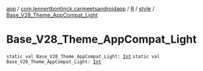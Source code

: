 [app](../../../index.md) / [com.lennertbontinck.carmeetsandroidapp](../../index.md) / [R](../index.md) / [style](index.md) / [Base_V28_Theme_AppCompat_Light](./-base_-v28_-theme_-app-compat_-light.md)

# Base_V28_Theme_AppCompat_Light

`static val Base_V28_Theme_AppCompat_Light: `[`Int`](https://kotlinlang.org/api/latest/jvm/stdlib/kotlin/-int/index.html)
`static val Base_V28_Theme_AppCompat_Light: `[`Int`](https://kotlinlang.org/api/latest/jvm/stdlib/kotlin/-int/index.html)